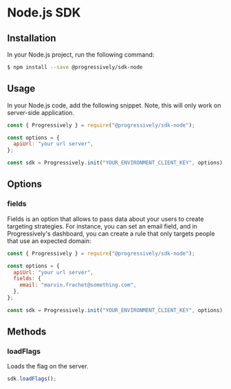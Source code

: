 # Node.js SDK

## Installation

In your Node.js project, run the following command:

```bash
$ npm install --save @progressively/sdk-node
```

## Usage

In your Node.js code, add the following snippet. Note, this will only work on server-side application.

```javascript
const { Progressively } = require("@progressively/sdk-node");

const options = {
  apiUrl: "your url server",
};

const sdk = Progressively.init("YOUR_ENVIRONMENT_CLIENT_KEY", options);
```

## Options

### fields

Fields is an option that allows to pass data about your users to create targeting strategies. For instance, you can set an email field, and in Progressively's dashboard, you can create a rule that only targets people that use an expected domain:

```javascript
const { Progressively } = require("@progressively/sdk-node");

const options = {
  apiUrl: "your url server",
  fields: {
    email: "marvin.frachet@something.com",
  },
};

const sdk = Progressively.init("YOUR_ENVIRONMENT_CLIENT_KEY", options);
```

## Methods

### loadFlags

Loads the flag on the server.

```javascript
sdk.loadFlags();
```
